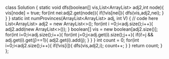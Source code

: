 class Solution {
     static void dfs(boolean[] vis,List<ArrayList<Integer>> adj2,int node){
        vis[node] = true;
        for(int nei:adj2.get(node)){
            if(!vis[nei]){
                dfs(vis,adj2,nei);
            }
        }
    }
    static int numProvinces(ArrayList<ArrayList<Integer>> adj, int V) {
        // code here
        List<ArrayList<Integer>> adj2 = new ArrayList<>();
        for(int i =0;i<adj.size();i++){
            adj2.add(new ArrayList<>());
        }
        boolean[] vis = new boolean[adj2.size()];
        for(int i=0;i<adj.size();i++){
            for(int j=0;j<adj.get(i).size();j++){
                if(i!=j && adj.get(i).get(j)==1){
                    adj2.get(i).add(j);
                }
            }
        }
        int count = 0;
        for(int i=0;i<adj2.size();i++){
            if(!vis[i]){
                dfs(vis,adj2,i);
                count++;
            }
        }
        return count;
    }
};